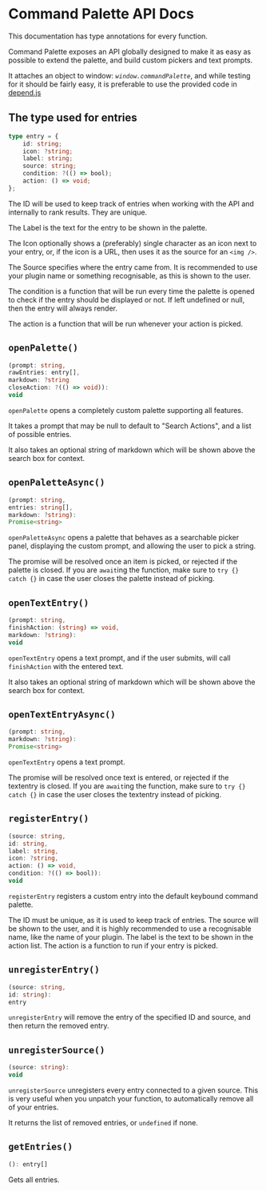 # Command Palette API Docs

This documentation has type annotations for every function.

Command Palette exposes an API globally designed to make it as easy as possible to extend the palette,
and build custom pickers and text prompts.

It attaches an object to window: _`window.commandPalette`_,
and while testing for it should be fairly easy, it is preferable to use the provided code in
[depend.js](https://github.com/yellowsink/discord-command-palette/blob/src-cumcord/depend.js)

## The type used for entries

```ts
type entry = {
    id: string;
    icon: ?string;
    label: string;
    source: string;
    condition: ?(() => bool);
    action: () => void;
};
```

The ID will be used to keep track of entries when working with the API and internally to rank results. They are unique.

The Label is the text for the entry to be shown in the palette.

The Icon optionally shows a (preferably) single character as an icon next to your entry,
or, if the icon is a URL, then uses it as the source for an `<img />`.

The Source specifies where the entry came from.
It is recommended to use your plugin name or something recognisable, as this is shown to the user.

The condition is a function that will be run every time the palette is opened to check if the entry should be displayed or not.
If left undefined or null, then the entry will always render.

The action is a function that will be run whenever your action is picked.

## `openPalette()`

```ts
(prompt: string,
rawEntries: entry[],
markdown: ?string
closeAction: ?(() => void)):
void
```

`openPalette` opens a completely custom palette supporting all features.

It takes a prompt that may be null to default to "Search Actions", and a list of possible entries.

It also takes an optional string of markdown which will be shown above the search box for context.

## `openPaletteAsync()`

```ts
(prompt: string,
entries: string[],
markdown: ?string):
Promise<string>
```

`openPaletteAsync` opens a palette that behaves as a searchable picker panel, displaying the custom prompt, and allowing the user to pick a string.

The promise will be resolved once an item is picked, or rejected if the palette is closed.
If you are `await`ing the function, make sure to `try {} catch {}` in case the user closes the palette instead of picking.

## `openTextEntry()`

```ts
(prompt: string,
finishAction: (string) => void,
markdown: ?string):
void
```

`openTextEntry` opens a text prompt, and if the user submits, will call `finishAction` with the entered text.

It also takes an optional string of markdown which will be shown above the search box for context.

## `openTextEntryAsync()`

```ts
(prompt: string,
markdown: ?string):
Promise<string>
```

`openTextEntry` opens a text prompt.

The promise will be resolved once text is entered, or rejected if the textentry is closed.
If you are `await`ing the function, make sure to `try {} catch {}` in case the user closes the textentry instead of picking.

## `registerEntry()`

```ts
(source: string,
id: string,
label: string,
icon: ?string,
action: () => void,
condition: ?(() => bool)):
void
```

`registerEntry` registers a custom entry into the default keybound command palette.

The ID must be unique, as it is used to keep track of entries.
The source will be shown to the user,
and it is highly recommended to use a recognisable name, like the name of your plugin.
The label is the text to be shown in the action list.
The action is a function to run if your entry is picked.

## `unregisterEntry()`

```ts
(source: string,
id: string):
entry
```

`unregisterEntry` will remove the entry of the specified ID and source, and then return the removed entry.

## `unregisterSource()`

```ts
(source: string):
void
```

`unregisterSource` unregisters every entry connected to a given source.
This is very useful when you unpatch your function, to automatically remove all of your entries.

It returns the list of removed entries, or `undefined` if none.

## `getEntries()`

```ts
(): entry[]
```

Gets all entries.

